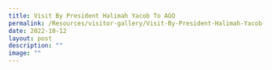 ```yaml
---
title: Visit By President Halimah Yacob To AGO
permalink: /Resources/visitor-gallery/Visit-By-President-Halimah-Yacob-To-AGO/
date: 2022-10-12
layout: post
description: ""
image: ""
---
```

